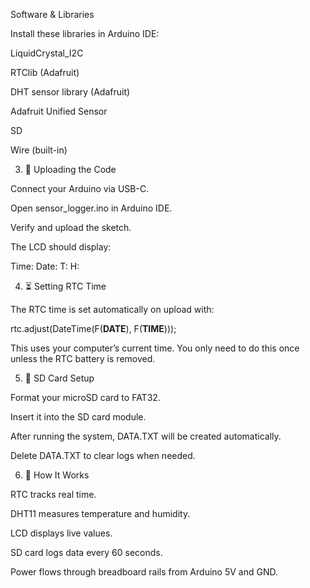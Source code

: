 Software & Libraries

Install these libraries in Arduino IDE:

LiquidCrystal_I2C

RTClib (Adafruit)

DHT sensor library (Adafruit)

Adafruit Unified Sensor

SD

Wire (built-in)

3. 🧪 Uploading the Code

Connect your Arduino via USB-C.

Open sensor_logger.ino in Arduino IDE.

Verify and upload the sketch.

The LCD should display:

Time:
Date:
T:        H:

4. ⏳ Setting RTC Time

The RTC time is set automatically on upload with:

rtc.adjust(DateTime(F(__DATE__), F(__TIME__)));


This uses your computer’s current time. You only need to do this once unless the RTC battery is removed.

5. 💾 SD Card Setup

Format your microSD card to FAT32.

Insert it into the SD card module.

After running the system, DATA.TXT will be created automatically.

Delete DATA.TXT to clear logs when needed.

6. 🧠 How It Works

RTC tracks real time.

DHT11 measures temperature and humidity.

LCD displays live values.

SD card logs data every 60 seconds.

Power flows through breadboard rails from Arduino 5V and GND.
